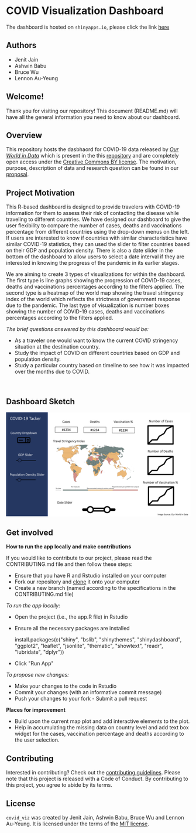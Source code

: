 # COVID Visualization Dashboard

The dashboard is hosted on `shinyapps.io`, please click the link [here](https://jenitj61.shinyapps.io/covid_viz/)

## Authors

-   Jenit Jain
-   Ashwin Babu
-   Bruce Wu
-   Lennon Au-Yeung

## Welcome!

Thank you for visiting our repository! This document (README.md) will have all the general information you need to know about our dashboard.

## Overview 

This repository hosts the dasbhaord for COVID-19 data released by [*Our World in Data*](https://ourworldindata.org/coronavirus) which is present in the this [repository](https://github.com/owid/covid-19-data/tree/master/public/data) and are completely open access under the [Creative Commons BY license](https://creativecommons.org/licenses/by/4.0/). The motivation, purpose, description of data and research question can be found in our [proposal](reports/proposal.md).

## Project Motivation 

This R-based dashboard is designed to provide travelers with COVID-19 information for them to assess their risk of contacting the disease while traveling to different countries. We have designed our dashboard to give the user flexibility to compare the number of cases, deaths and vaccinations percentage from different countries using the drop-down menus on the left. If users are interested to know if countries with similar characteristics have similar COVID-19 statistics, they can used the slider to filter countries based on their GDP and population density. There is also a date slider in the bottom of the dashboard to allow users to select a date interval if they are interested in knowing the progress of the pandemic in its earlier stages.

We are aiming to create 3 types of visualizations for within the dashboard. The first type is line graphs showing the progression of COVID-19 cases, deaths and vaccinations percentages according to the filters applied. The second type is a heatmap of the world map showing the travel stringency index of the world which reflects the strictness of government response due to the pandemic. The last type of visualization is number boxes showing the number of COVID-19 cases, deaths and vaccinations percentages according to the filters applied.

*The brief questions answered by this dashboard would be:* 
- As a traveler one would want to know the current COVID stringency situation at the destination country. 
- Study the impact of COVID on different countries based on GDP and population density. 
- Study a particular country based on timeline to see how it was impacted over the months due to COVID.

<br>

## Dashboard Sketch 

<img src="img/dashboard_sketch.png"/>

## Get involved 

**How to run the app locally and make contributions**

If you would like to contribute to our project, please read the CONTRIBUTING.md file and then follow these steps: 
- Ensure that you have R and Rstudio installed on your computer 
- Fork our repository and [clone](https://github.com/UBC-MDS/covid_viz.git) it onto your computer 
- Create a new branch (named according to the specifications in the CONTRIBUTING.md file)

*To run the app locally:* 
- Open the project (i.e., the app.R file) in Rstudio

- Ensure all the necessary packages are installed

    install.packages(c("shiny", "bslib", "shinythemes", "shinydashboard", "ggplot2", "leaflet", "jsonlite", "thematic", "showtext", "readr", "lubridate", "dplyr"))

-   Click "Run App"

*To propose new changes:* 
- Make your changes to the code in Rstudio 
- Commit your changes (with an informative commit message) 
- Push your changes to your fork - Submit a pull request

**Places for improvement** 
- Build upon the current map plot and add interactive elements to the plot. 
- Help in accumulating the missing data on country level and add text box widget for the cases, vaccination percentage and deaths according to the user selection.

## Contributing 

Interested in contributing? Check out the [contributing guidelines](CONTRIBUTING.md). Please note that this project is released with a Code of Conduct. By contributing to this project, you agree to abide by its terms.

## License 

`covid_viz` was created by Jenit Jain, Ashwin Babu, Bruce Wu and Lennon Au-Yeung. It is licensed under the terms of the [MIT license](LICENSE).
